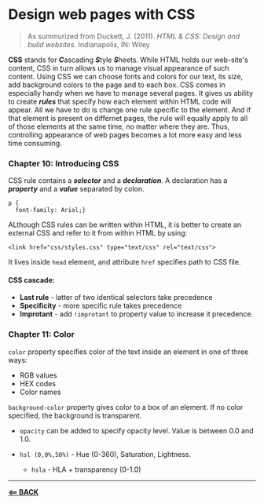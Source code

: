 # Design web pages with CSS  

> As summurized from Duckett, J. (2011). *HTML & CSS: Design and build websites.* Indianapolis, IN: Wiley  

**CSS** stands for ***C***ascading ***S***tyle ***S***heets. While HTML holds our web-site's content, CSS in turn allows us to manage visual appearance of such content. Using CSS we can choose fonts and colors for our text, its size, add background colors to the page and to each box. CSS comes in especially handy when we have to manage several pages. It gives us ability to create ***rules*** that specify how each element within HTML code will appear. All we have to do is change one rule specific to the element. And if that element is present on differnet pages, the rule will equally apply to all of those elements at the same time, no matter where they are. Thus, controlling appearance of web pages becomes a lot more easy and less time consuming.  

### Chapter 10: Introducing CSS

CSS rule contains a ***selector***  and a ***declaration***. A declaration has a ***property*** and a ***value*** separated by colon.

```
p {
  font-family: Arial;}
```
ALthough CSS rules can be written within HTML, it is better to create an external CSS and refer to it from within HTML by using:

`<link href="css/styles.css" type="text/css" rel="text/css">`

It lives inside `head` element, and attribute `href` specifies path to CSS file.

#### CSS cascade:

* **Last rule** - latter of two identical selectors take precedence
* **Specificity** - more specific rule takes precedence
* **Improtant** - add `!improtant` to property value to increase it precedence.

### Chapter 11: Color

`color` property specifies color of the text inside an element in one of three ways:

* RGB values
* HEX codes
* Color names

`background-color` property gives color to a box of an element. If no color specified, the background is transparent.

* `opacity` can be added to specify opacity level. Value is between 0.0 and 1.0.  

* `hsl (0,0%,50%)` - Hue (0-360), Saturation, Lightness.  
  * `hsla` - HLA + transparency (0-1.0)

-----

[**<== BACK**](102-toc.md)